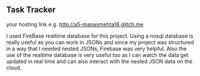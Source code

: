 ## Task Tracker

your hosting link e.g. http://a5-manasmehta18.glitch.me

I used FireBase realtime database for this project. Using a nosql database is really useful as you can work in JSONs and since my project was structured in a way that I needed
nested JSONs, Firebase was very helpful. Also the use of the realtime database is very useful too as I can watch the data get updated in real time and can also interact with the
nested JSON data on the cloud. 